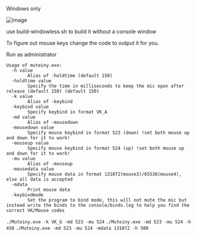 Windows only

![image](https://user-images.githubusercontent.com/8261057/188181297-8ffff80b-6d21-44a5-9c11-3bc962900919.png)

use build-windowless.sh to build it without a console window

To figure out mouse keys change the code to output it for you.

Run as administrator

```
Usage of muteiny.exe:
  -h value
        Alias of -holdtime (default 150)
  -holdtime value
        Specify the time in milliseconds to keep the mic open after release (default 150) (default 150)
  -k value
        Alias of -keybind
  -keybind value
        Specify keybind in format VK_A
  -md value
        Alias of -mousedown
  -mousedown value
        Specify mouse keybind in format 523 (down) !set both mouse up and down for it to work!
  -mouseup value
        Specify mouse keybind in format 524 (up) !set both mouse up and down for it to work!
  -mu value
        Alias of -mouseup
  -mousedata value
        Specify mouse data in format 131072(mouse3)/65536(mouse4), else all data is accepted
  -mdata
        Print mouse data
  -keybindmode
        Set the program to bind mode, this will not mute the mic but instead write the binds to the console/binds.log to help you find the correct VK/Mouse codes
```

`./Muteiny.exe -k VK_G -md 523 -mu 524`
`./Muteiny.exe -md 523 -mu 524 -h 450`
`./Muteiny.exe -md 523 -mu 524 -mdata 131072 -h 500`
